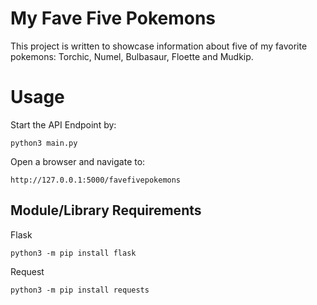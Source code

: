 # My Fave Five Pokemons
This project is written to showcase information about five of my favorite pokemons: Torchic, Numel, Bulbasaur, Floette and Mudkip.

# Usage
Start the API Endpoint by:
```
python3 main.py
```
Open a browser and navigate to:
```
http://127.0.0.1:5000/favefivepokemons
```

## Module/Library Requirements
Flask
```
python3 -m pip install flask
```
Request
```
python3 -m pip install requests
```

